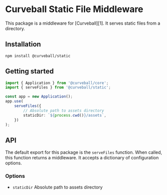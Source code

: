 Curveball Static File Middleware
=====================

This package is a middleware for [Curveball][1]. It serves static files from a directory.

Installation
------------

    npm install @curveball/static


Getting started
---------------

```typescript
import { Application } from '@curveball/core';
import { serveFiles } from '@curveball/static';

const app = new Application();
app.use(
    serveFiles({
        // Absolute path to assets directory
        staticDir: `${process.cwd()}/assets`,
    })
);
```

API
---

The default export for this package is the `serveFiles` function. When called, this
function returns a middleware. It accepts a dictionary of configuration options.

### Options
- `staticDir` Absolute path to assets directory